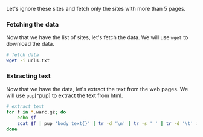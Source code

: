 <!--
.. title: Common Crawl on Laptop - Building Web Directory
.. slug: common-crawl-laptop-3
.. date: 2022-12-04 07:41:39 UTC+05:30
.. tags: command-line, common-crawl, data-analysis, draft
.. category: programming
.. link: 
.. description: Building telugu web directory from common crawl dataset.
.. type: text
-->


Let's ignore these sites and fetch only the sites with more than 5 pages.

### Fetching the data

Now that we have the list of sites, let's fetch the data. We will use `wget` to download the data. 

```bash
# fetch data
wget -i urls.txt
```


### Extracting text

Now that we have the data, let's extract the text from the web pages. We will use `pup`[^pup] to extract the text from html.

```bash
# extract text
for f in *.warc.gz; do
    echo $f
    zcat $f | pup 'body text{}' | tr -d '\n' | tr -s ' ' | tr -d '\t' >> telugu.txt
done
```
